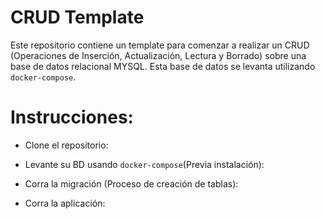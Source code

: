 # CRUD Template

Este repositorio contiene un template para comenzar a realizar un CRUD (Operaciones de Inserción, Actualización, Lectura y Borrado) sobre una base
de datos relacional MYSQL. Esta base de datos se levanta utilizando `docker-compose`.

# Instrucciones:

- Clone el repositorio:

- Levante su BD usando `docker-compose`(Previa instalación):

- Corra la migración (Proceso de creación de tablas):

- Corra la aplicación: